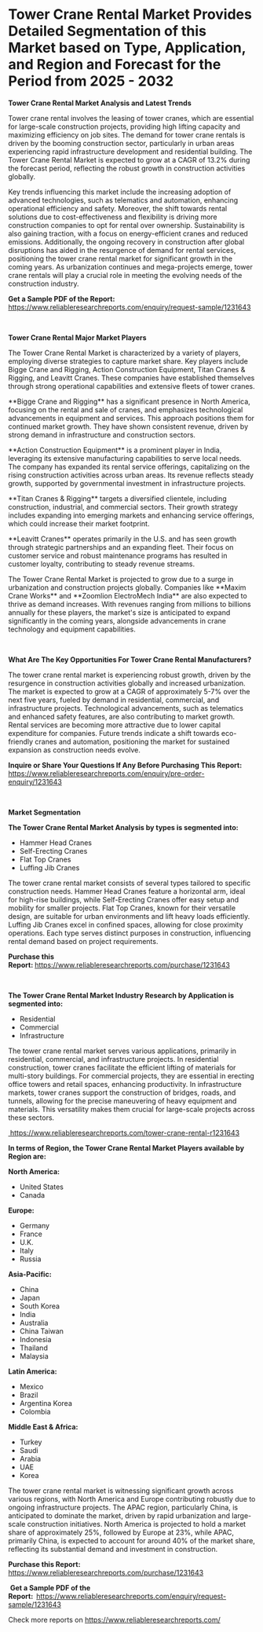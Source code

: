 <p><h1>Tower Crane Rental Market Provides Detailed Segmentation of this Market based on Type, Application, and Region and Forecast for the Period from 2025 - 2032</h1></p><p><strong>Tower Crane Rental Market Analysis and Latest Trends</strong></p>
<p><p>Tower crane rental involves the leasing of tower cranes, which are essential for large-scale construction projects, providing high lifting capacity and maximizing efficiency on job sites. The demand for tower crane rentals is driven by the booming construction sector, particularly in urban areas experiencing rapid infrastructure development and residential building. The Tower Crane Rental Market is expected to grow at a CAGR of 13.2% during the forecast period, reflecting the robust growth in construction activities globally.</p><p>Key trends influencing this market include the increasing adoption of advanced technologies, such as telematics and automation, enhancing operational efficiency and safety. Moreover, the shift towards rental solutions due to cost-effectiveness and flexibility is driving more construction companies to opt for rental over ownership. Sustainability is also gaining traction, with a focus on energy-efficient cranes and reduced emissions. Additionally, the ongoing recovery in construction after global disruptions has aided in the resurgence of demand for rental services, positioning the tower crane rental market for significant growth in the coming years. As urbanization continues and mega-projects emerge, tower crane rentals will play a crucial role in meeting the evolving needs of the construction industry.</p></p>
<p><strong>Get a Sample PDF of the Report:&nbsp;</strong> <a href="https://www.reliableresearchreports.com/enquiry/request-sample/1231643?utm_campaign=34&utm_medium=2&utm_source=Github&utm_content=ia&utm_term=11032025&utm_id=tower-crane-rental">https://www.reliableresearchreports.com/enquiry/request-sample/1231643</a></p>
<p>&nbsp;</p>
<p><strong>Tower Crane Rental Major Market Players</strong></p>
<p><p>The Tower Crane Rental Market is characterized by a variety of players, employing diverse strategies to capture market share. Key players include Bigge Crane and Rigging, Action Construction Equipment, Titan Cranes & Rigging, and Leavitt Cranes. These companies have established themselves through strong operational capabilities and extensive fleets of tower cranes.</p><p>**Bigge Crane and Rigging** has a significant presence in North America, focusing on the rental and sale of cranes, and emphasizes technological advancements in equipment and services. This approach positions them for continued market growth. They have shown consistent revenue, driven by strong demand in infrastructure and construction sectors.</p><p>**Action Construction Equipment** is a prominent player in India, leveraging its extensive manufacturing capabilities to serve local needs. The company has expanded its rental service offerings, capitalizing on the rising construction activities across urban areas. Its revenue reflects steady growth, supported by governmental investment in infrastructure projects.</p><p>**Titan Cranes & Rigging** targets a diversified clientele, including construction, industrial, and commercial sectors. Their growth strategy includes expanding into emerging markets and enhancing service offerings, which could increase their market footprint.</p><p>**Leavitt Cranes** operates primarily in the U.S. and has seen growth through strategic partnerships and an expanding fleet. Their focus on customer service and robust maintenance programs has resulted in customer loyalty, contributing to steady revenue streams.</p><p>The Tower Crane Rental Market is projected to grow due to a surge in urbanization and construction projects globally. Companies like **Maxim Crane Works** and **Zoomlion ElectroMech India** are also expected to thrive as demand increases. With revenues ranging from millions to billions annually for these players, the market's size is anticipated to expand significantly in the coming years, alongside advancements in crane technology and equipment capabilities.</p></p>
<p>&nbsp;</p>
<p><strong>What Are The Key Opportunities For Tower Crane Rental Manufacturers?</strong></p>
<p><p>The tower crane rental market is experiencing robust growth, driven by the resurgence in construction activities globally and increased urbanization. The market is expected to grow at a CAGR of approximately 5-7% over the next five years, fueled by demand in residential, commercial, and infrastructure projects. Technological advancements, such as telematics and enhanced safety features, are also contributing to market growth. Rental services are becoming more attractive due to lower capital expenditure for companies. Future trends indicate a shift towards eco-friendly cranes and automation, positioning the market for sustained expansion as construction needs evolve.</p></p>
<p><strong>Inquire or Share Your Questions If Any Before Purchasing This Report:</strong> <a href="https://www.reliableresearchreports.com/enquiry/pre-order-enquiry/1231643?utm_campaign=34&utm_medium=2&utm_source=Github&utm_content=ia&utm_term=11032025&utm_id=tower-crane-rental">https://www.reliableresearchreports.com/enquiry/pre-order-enquiry/1231643</a></p>
<p>&nbsp;</p>
<p><strong>Market Segmentation</strong></p>
<p><strong>The Tower Crane Rental Market Analysis by types is segmented into:</strong></p>
<p><ul><li>Hammer Head Cranes</li><li>Self-Erecting Cranes</li><li>Flat Top Cranes</li><li>Luffing Jib Cranes</li></ul></p>
<p><p>The tower crane rental market consists of several types tailored to specific construction needs. Hammer Head Cranes feature a horizontal arm, ideal for high-rise buildings, while Self-Erecting Cranes offer easy setup and mobility for smaller projects. Flat Top Cranes, known for their versatile design, are suitable for urban environments and lift heavy loads efficiently. Luffing Jib Cranes excel in confined spaces, allowing for close proximity operations. Each type serves distinct purposes in construction, influencing rental demand based on project requirements.</p></p>
<p><strong>Purchase this Report:&nbsp;</strong><a href="https://www.reliableresearchreports.com/purchase/1231643?utm_campaign=34&utm_medium=2&utm_source=Github&utm_content=ia&utm_term=11032025&utm_id=tower-crane-rental">https://www.reliableresearchreports.com/purchase/1231643</a></p>
<p>&nbsp;</p>
<p><strong>The Tower Crane Rental Market Industry Research by Application is segmented into:</strong></p>
<p><ul><li>Residential</li><li>Commercial</li><li>Infrastructure</li></ul></p>
<p><p>The tower crane rental market serves various applications, primarily in residential, commercial, and infrastructure projects. In residential construction, tower cranes facilitate the efficient lifting of materials for multi-story buildings. For commercial projects, they are essential in erecting office towers and retail spaces, enhancing productivity. In infrastructure markets, tower cranes support the construction of bridges, roads, and tunnels, allowing for the precise maneuvering of heavy equipment and materials. This versatility makes them crucial for large-scale projects across these sectors.</p></p>
<p><a href="https://www.reliableresearchreports.com/tower-crane-rental-r1231643?utm_campaign=34&utm_medium=2&utm_source=Github&utm_content=ia&utm_term=11032025&utm_id=tower-crane-rental">&nbsp;https://www.reliableresearchreports.com/tower-crane-rental-r1231643</a></p>
<p><strong>In terms of Region, the Tower Crane Rental Market Players available by Region are:</strong></p>
<p>
    <p> <strong> North America: </strong>
        <ul>
            <li>United States</li>
            <li>Canada</li>
        </ul>
        </p> 
    <p> <strong> Europe: </strong>
        <ul>
            <li>Germany</li>
            <li>France</li>
            <li>U.K.</li>
            <li>Italy</li>
            <li>Russia</li>
        </ul>
        </p> 
    <p> <strong> Asia-Pacific: </strong>
        <ul>
            <li>China</li>
            <li>Japan</li>
            <li>South Korea</li>
            <li>India</li>
            <li>Australia</li>
            <li>China Taiwan</li>
            <li>Indonesia</li>
            <li>Thailand</li>
            <li>Malaysia</li>
        </ul>
        </p> 
    <p> <strong> Latin America: </strong>
        <ul>
            <li>Mexico</li>
            <li>Brazil</li>
            <li>Argentina Korea</li>
            <li>Colombia</li>
        </ul>
        </p> 
    <p> <strong> Middle East & Africa: </strong>
        <ul>
            <li>Turkey</li>
            <li>Saudi</li>
            <li>Arabia</li>
            <li>UAE</li>
            <li>Korea</li>
        </ul>
    </p>
    </p>
<p><p>The tower crane rental market is witnessing significant growth across various regions, with North America and Europe contributing robustly due to ongoing infrastructure projects. The APAC region, particularly China, is anticipated to dominate the market, driven by rapid urbanization and large-scale construction initiatives. North America is projected to hold a market share of approximately 25%, followed by Europe at 23%, while APAC, primarily China, is expected to account for around 40% of the market share, reflecting its substantial demand and investment in construction.</p></p>
<p><strong>Purchase this Report: </strong><a href="https://www.reliableresearchreports.com/purchase/1231643?utm_campaign=34&utm_medium=2&utm_source=Github&utm_content=ia&utm_term=11032025&utm_id=tower-crane-rental">https://www.reliableresearchreports.com/purchase/1231643</a></p>
<p>&nbsp;<strong>Get a Sample PDF of the Report:&nbsp;&nbsp;</strong><a href="https://www.reliableresearchreports.com/enquiry/request-sample/1231643?utm_campaign=34&utm_medium=2&utm_source=Github&utm_content=ia&utm_term=11032025&utm_id=tower-crane-rental">https://www.reliableresearchreports.com/enquiry/request-sample/1231643</a></p>
<p><strong></strong></p>
<p>Check more reports on <a href="https://www.reliableresearchreports.com/?utm_campaign=34&utm_medium=2&utm_source=Github&utm_content=ia&utm_term=11032025&utm_id=tower-crane-rental">https://www.reliableresearchreports.com/</a></p>